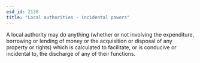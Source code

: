 ```yaml
---
esd_id: 2138
title: "Local authorities - incidental powers"
---
```


A local authority may do anything (whether or not involving the expenditure, borrowing or lending of money or the acquisition or disposal of any property or rights) which is calculated to facilitate, or is conducive or incidental to, the discharge of any of their functions.

